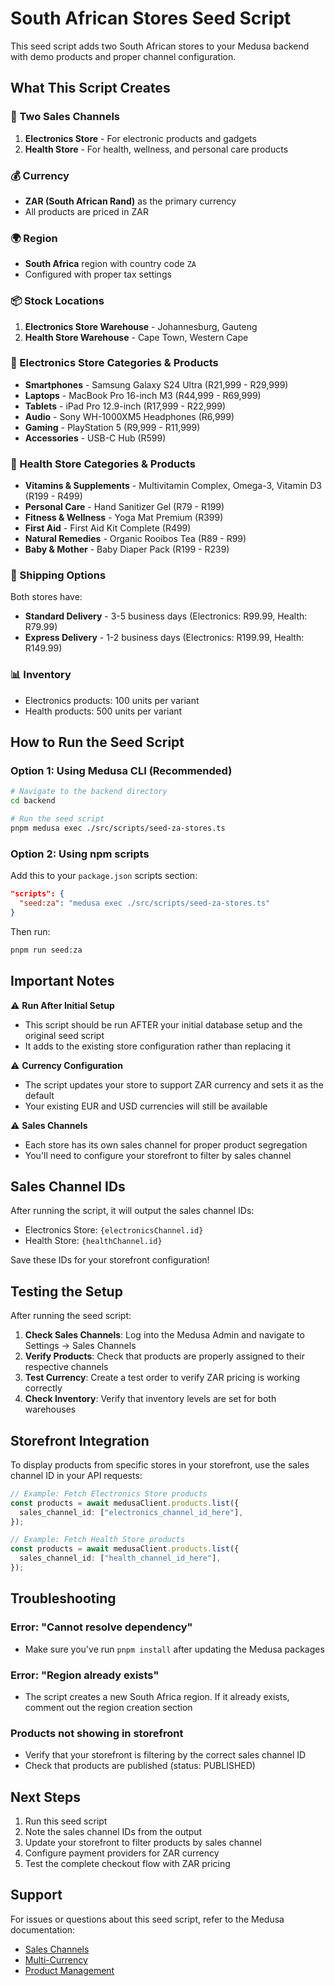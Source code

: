 # South African Stores Seed Script

This seed script adds two South African stores to your Medusa backend with demo products and proper channel configuration.

## What This Script Creates

### 🏪 Two Sales Channels

1. **Electronics Store** - For electronic products and gadgets
2. **Health Store** - For health, wellness, and personal care products

### 💰 Currency

- **ZAR (South African Rand)** as the primary currency
- All products are priced in ZAR

### 🌍 Region

- **South Africa** region with country code `ZA`
- Configured with proper tax settings

### 📦 Stock Locations

1. **Electronics Store Warehouse** - Johannesburg, Gauteng
2. **Health Store Warehouse** - Cape Town, Western Cape

### 📂 Electronics Store Categories & Products

- **Smartphones** - Samsung Galaxy S24 Ultra (R21,999 - R29,999)
- **Laptops** - MacBook Pro 16-inch M3 (R44,999 - R69,999)
- **Tablets** - iPad Pro 12.9-inch (R17,999 - R22,999)
- **Audio** - Sony WH-1000XM5 Headphones (R6,999)
- **Gaming** - PlayStation 5 (R9,999 - R11,999)
- **Accessories** - USB-C Hub (R599)

### 🏥 Health Store Categories & Products

- **Vitamins & Supplements** - Multivitamin Complex, Omega-3, Vitamin D3 (R199 - R499)
- **Personal Care** - Hand Sanitizer Gel (R79 - R199)
- **Fitness & Wellness** - Yoga Mat Premium (R399)
- **First Aid** - First Aid Kit Complete (R499)
- **Natural Remedies** - Organic Rooibos Tea (R89 - R99)
- **Baby & Mother** - Baby Diaper Pack (R199 - R239)

### 🚚 Shipping Options

Both stores have:

- **Standard Delivery** - 3-5 business days (Electronics: R99.99, Health: R79.99)
- **Express Delivery** - 1-2 business days (Electronics: R199.99, Health: R149.99)

### 📊 Inventory

- Electronics products: 100 units per variant
- Health products: 500 units per variant

## How to Run the Seed Script

### Option 1: Using Medusa CLI (Recommended)

```bash
# Navigate to the backend directory
cd backend

# Run the seed script
pnpm medusa exec ./src/scripts/seed-za-stores.ts
```

### Option 2: Using npm scripts

Add this to your `package.json` scripts section:

```json
"scripts": {
  "seed:za": "medusa exec ./src/scripts/seed-za-stores.ts"
}
```

Then run:

```bash
pnpm run seed:za
```

## Important Notes

⚠️ **Run After Initial Setup**

- This script should be run AFTER your initial database setup and the original seed script
- It adds to the existing store configuration rather than replacing it

⚠️ **Currency Configuration**

- The script updates your store to support ZAR currency and sets it as the default
- Your existing EUR and USD currencies will still be available

⚠️ **Sales Channels**

- Each store has its own sales channel for proper product segregation
- You'll need to configure your storefront to filter by sales channel

## Sales Channel IDs

After running the script, it will output the sales channel IDs:

- Electronics Store: `{electronicsChannel.id}`
- Health Store: `{healthChannel.id}`

Save these IDs for your storefront configuration!

## Testing the Setup

After running the seed script:

1. **Check Sales Channels**: Log into the Medusa Admin and navigate to Settings → Sales Channels
2. **Verify Products**: Check that products are properly assigned to their respective channels
3. **Test Currency**: Create a test order to verify ZAR pricing is working correctly
4. **Check Inventory**: Verify that inventory levels are set for both warehouses

## Storefront Integration

To display products from specific stores in your storefront, use the sales channel ID in your API requests:

```typescript
// Example: Fetch Electronics Store products
const products = await medusaClient.products.list({
  sales_channel_id: ["electronics_channel_id_here"],
});

// Example: Fetch Health Store products
const products = await medusaClient.products.list({
  sales_channel_id: ["health_channel_id_here"],
});
```

## Troubleshooting

### Error: "Cannot resolve dependency"

- Make sure you've run `pnpm install` after updating the Medusa packages

### Error: "Region already exists"

- The script creates a new South Africa region. If it already exists, comment out the region creation section

### Products not showing in storefront

- Verify that your storefront is filtering by the correct sales channel ID
- Check that products are published (status: PUBLISHED)

## Next Steps

1. Run this seed script
2. Note the sales channel IDs from the output
3. Update your storefront to filter products by sales channel
4. Configure payment providers for ZAR currency
5. Test the complete checkout flow with ZAR pricing

## Support

For issues or questions about this seed script, refer to the Medusa documentation:

- [Sales Channels](https://docs.medusajs.com/resources/commerce-modules/sales-channel)
- [Multi-Currency](https://docs.medusajs.com/resources/commerce-modules/currency)
- [Product Management](https://docs.medusajs.com/resources/commerce-modules/product)
